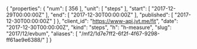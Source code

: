 {
  "properties": {
    "num": [
      356
    ],
    "unit": [
      "steps"
    ],
    "start": [
      "2017-12-29T00:00:00Z"
    ],
    "end": [
      "2017-12-30T00:00:00Z"
    ],
    "published": [
      "2017-12-30T00:00:00Z"
    ]
  },
  "client_id": "https://www-api.jvt.me/fit",
  "date": "2017-12-30T00:00:00Z",
  "kind": "steps",
  "h": "h-measure",
  "slug": "2017/12/evbum",
  "aliases": [
    "/mf2/1d7e7ff2-6f2f-4f67-9298-ff61ae9e6388/"
  ]
}
